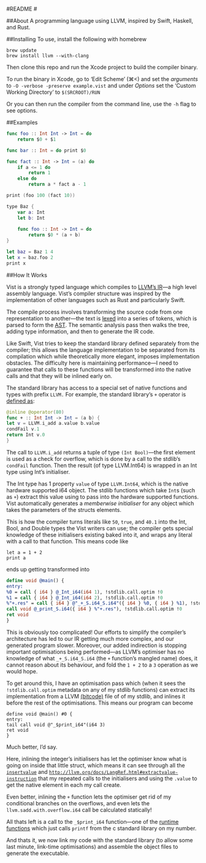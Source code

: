 #README #

##About
A programming language using LLVM, inspired by Swift, Haskell, and Rust.


##Installing
To use, install the following with homebrew

``` 
brew update
brew install llvm --with-clang
``` 

Then clone this repo and run the Xcode project to build the compiler binary.

To run the binary in Xcode, go to ‘Edit Scheme’ (⌘<) and set the *arguments* to `-O -verbose -preserve example.vist` and under *Options* set the ‘Custom Working Directory’ to `$(SRCROOT)/RUN`

Or you can then run the compiler from the command line, use the `-h` flag to see options.

##Examples

```swift
func foo :: Int Int -> Int = do
    return $0 + $1

func bar :: Int = do print $0

func fact :: Int -> Int = (a) do
    if a <= 1 do
        return 1
    else do
        return a * fact a - 1

print (foo 100 (fact 10))

type Baz {
    var a: Int
    let b: Int
    
    func foo :: Int -> Int = do 
        return $0 * (a + b)
}

let baz = Baz 1 4
let x = baz.foo 2
print x

```

##How It Works

Vist is a strongly typed language which compiles to [LLVM’s IR](https://en.wikipedia.org/wiki/LLVM#LLVM_Intermediate_Representation)—a high level assembly language. Vist’s compiler structure was inspired by the implementation of other languages such as Rust and particularly Swift.

The compile process involves transforming the source code from one representation to another—the text is [lexed](https://en.wikipedia.org/wiki/Lexical_analysis) into a series of tokens, which is parsed to form the [AST](https://en.wikipedia.org/wiki/Abstract_syntax_tree). The semantic analysis pass then walks the tree, adding type information, and then to generate the IR code.

Like Swift, Vist tries to keep the standard library defined separately from the compiler; this allows the language implementation to be separated from its compilation which while theoretically more elegant, imposes implementation obstacles. The difficulty here is maintaining performance—I need to guarantee that calls to these functions will be transformed into the native calls and that they will be inlined early on.

The standard library has access to a special set of native functions and types with prefix `LLVM.` For example, the standard library’s `+` operator is [defined as](Vist/stdlib/stdlib.vist):

```swift
@inline @operator(80)
func + :: Int Int -> Int = (a b) {
let v = LLVM.i_add a.value b.value
condFail v.1
return Int v.0
}
```

The call to `LLVM.i_add` returns a tuple of type `(Int Bool)`—the first element is used as a check for overflow, which is done by a call to the stdlib’s `condFail` function. Then the result (of type LLVM.Int64) is wrapped in an Int type using Int’s initialiser.

The Int type has 1 property `value` of type `LLVM.Int64`, which is the native hardware supported i64 object. The stdlib functions which take `Int`s (such as `+`) extract this value using to pass into the hardware supported functions. Vist automatically generates a *memberwise initialiser* for any object which takes the parameters of the structs elements.

This is how the compiler turns literals like `50`, `true`, and `40.1` into the Int, Bool, and Double types the Vist writers can use; the compiler gets special knowledge of these initialisers existing baked into it, and wraps any literal with a call to that function. This means code like

```
let a = 1 + 2
print a
```

ends up getting transformed into

```LLVM
define void @main() {
entry:
%0 = call { i64 } @_Int_i64(i64 1), !stdlib.call.optim !0
%1 = call { i64 } @_Int_i64(i64 2), !stdlib.call.optim !0
%"+.res" = call { i64 } @"_+_S.i64_S.i64"({ i64 } %0, { i64 } %1), !stdlib.call.optim !0
call void @_print_S.i64({ i64 } %"+.res"), !stdlib.call.optim !0
ret void
}
```

This is obviously too complicated! Our efforts to simplify the compiler’s architecture has led to our IR getting much more complex, and our generated program slower. Moreover, our added indirection is stopping important optimisations being performed—as LLVM’s optimiser has no knowledge of what `_+_S.i64_S.i64` (the `+` function’s mangled name) does, it cannot reason about its behaviour, and fold the `1 + 2` to a `3` operation as we would hope.

To get around this, I have an optimisation pass which (when it sees the `!stdlib.call.optim` metadata on any of my stdlib functions) can extract its implementation from a LLVM [(bitcode)](http://llvm.org/docs/BitCodeFormat.html) file of of my stdlib, and inlines it before the rest of the optimisations. This means our program can become

```
define void @main() #0 {
entry:
tail call void @"_$print_i64"(i64 3)
ret void
}
```

Much better, I’d say.

Here, inlining the integer’s initialisers has let the optimiser know what is going on inside that little struct, which means it can see through all the [`insertvalue`](http://llvm.org/docs/LangRef.html#insertvalue-instruction) and [`http://llvm.org/docs/LangRef.html#extractvalue-instruction`](http://llvm.org/docs/LangRef.html#extractvalue-instruction) that my repeated calls to the initialisers and using the `.value` to get the native element in each my call create.

Even better, inlining the `+` function lets the optimiser get rid of my conditional branches on the overflows, and even lets the `llvm.sadd.with.overflow.i64` call be calculated statically!

All thats left is a call to the `_$print_i64` function—one of the [runtime functions](Vist/Runtime/Runtime.cpp) which just calls `printf` from the c standard library on my number.

And thats it, we now link my code with the standard library (to allow some last minute, link-time optimisations) and assemble the object files to generate the executable.



